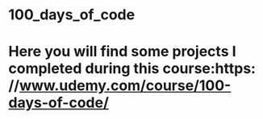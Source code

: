 # 100_days_of_code
# Here you will find some projects I completed during this course:https: //www.udemy.com/course/100-days-of-code/
